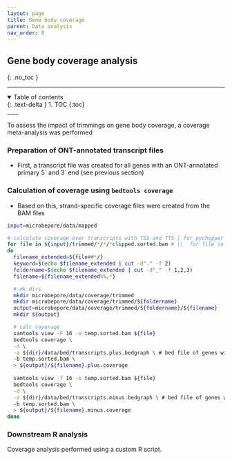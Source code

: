 ```yaml
---
layout: page
title: Gene body coverage
parent: Data analysis
nav_order: 8
---
```


## Gene body coverage analysis  
{: .no_toc }
____
<details open markdown="block">
  <summary>
    Table of contents
  </summary>
  {: .text-delta }
1. TOC
{:toc}
</details> 
____

To assess the impact of trimmings on gene body coverage, a coverage meta-analysis was performed   

### Preparation of ONT-annotated transcript files    
- First, a transcript file was created for all genes with an ONT-annotated primary 5´ and 3´ end (see previous section) 

### Calculation of coverage using `bedtools coverage`  
- Based on this, strand-specific coverage files were created from the BAM files   

```bash
input=microbepore/data/mapped

# calculate coverage over transcripts with TSS and TTS | for pychopper auto > cutadapt > clipped or RAW 
for file in ${input}/trimmed/*/*/*clipped.sorted.bam # ||  for file in ${input}/raw/*/*/*.sorted.bam
do 
  filename_extended=${file##*/}
  keyword=$(echo $filename_extended | cut -d"." -f 2)
  foldername=$(echo $filename_extended | cut -d"_" -f 1,2,3)
  filename=${filename_extended%%.*}

  # mk dirs
  mkdir microbepore/data/coverage/trimmed
  mkdir microbepore/data/coverage/trimmed/${foldername}
  output=microbepore/data/coverage/trimmed/${foldername}/${filename}
  mkdir ${output}

  # calc coverage
  samtools view -F 16 -o temp.sorted.bam ${file} 
  bedtools coverage \
  -d \
  -a ${dir}/data/bed/transcripts.plus.bedgraph \ # bed file of genes with annotated 5´and 3´end
  -b temp.sorted.bam \
  > ${output}/${filename}.plus.coverage
  
  samtools view -f 16 -o temp.sorted.bam ${file} 
  bedtools coverage \
  -d \
  -a ${dir}/data/bed/transcripts.minus.bedgraph \ # bed file of genes with annotated 5´and 3´end
  -b temp.sorted.bam \
  > ${output}/${filename}.minus.coverage
done
```

### Downstream R analysis   
Coverage analysis performed using a custom R script.  